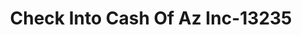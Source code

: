 ---
f_zip-code: 86442
f_state-code: AZ
title: Check Into Cash Of Az Inc-13235
f_phone: 928-704-1108
f_city-only: Bullhead City
f_address: 2840 Highway 95 Bullhead City
f_location-unique-id: '13235'
slug: check-into-cash-of-az-inc-13235
updated-on: '2024-05-30T13:46:58.046Z'
created-on: '2024-05-30T13:36:59.803Z'
published-on: '2024-05-30T13:54:32.469Z'
f_city-state: cms/city/bullhead-city-az.md
f_company: cms/company/check-into-cash-of-az-inc.md
f_state: cms/state/arizona.md
layout: '[payday-loan].html'
tags: payday-loan
---